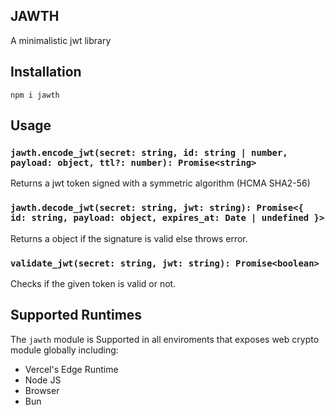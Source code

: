 
## JAWTH
A minimalistic jwt library




## Installation
```
npm i jawth
```



## Usage

### `jawth.encode_jwt(secret: string, id: string | number, payload: object, ttl?: number): Promise<string>`

Returns a jwt token signed with a symmetric algorithm (HCMA SHA2-56)

### `jawth.decode_jwt(secret: string, jwt: string): Promise<{  id: string, payload: object, expires_at: Date | undefined }>`

Returns a object if the signature is valid else throws error.

### `validate_jwt(secret: string, jwt: string): Promise<boolean>`

Checks if the given token is valid or not.


## Supported Runtimes

The `jawth` module is Supported in all enviroments that exposes web crypto module globally including:

- Vercel's Edge Runtime
- Node JS
- Browser
- Bun
